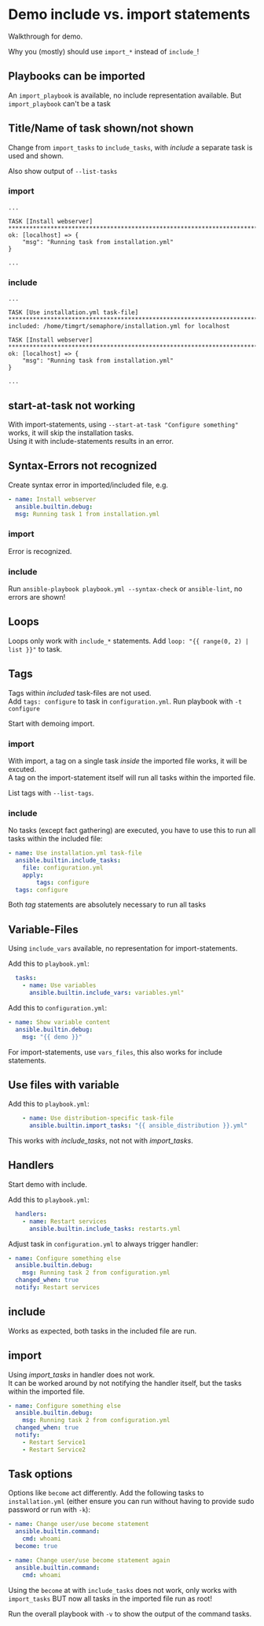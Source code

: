 # Demo include vs. import statements

Walkthrough for demo.

Why you (mostly) should use `import_*` instead of `include_`!

## Playbooks can be imported

An `import_playbook` is available, no include representation available. But `import_playbook` can't be a task

## Title/Name of task shown/not shown

Change from `import_tasks` to `include_tasks`, with *include* a separate task is used and shown.

Also show output of `--list-tasks`

### import

```console
...

TASK [Install webserver] ***************************************************************************************
ok: [localhost] => {
    "msg": "Running task from installation.yml"
}

...
```

### include

```console
...

TASK [Use installation.yml task-file] **************************************************************************
included: /home/timgrt/semaphore/installation.yml for localhost

TASK [Install webserver] ***************************************************************************************
ok: [localhost] => {
    "msg": "Running task from installation.yml"
}

...
```

## start-at-task not working

With import-statements, using `--start-at-task "Configure something"` works, it will skip the installation tasks.  
Using it with include-statements results in an error.

## Syntax-Errors not recognized

Create syntax error in imported/included file, e.g.

```yaml
- name: Install webserver
  ansible.builtin.debug:
  msg: Running task 1 from installation.yml
```

### import

Error is recognized.

### include

Run `ansible-playbook playbook.yml --syntax-check` or `ansible-lint`, no errors are shown!

## Loops

Loops only work with `include_*` statements. Add `loop: "{{ range(0, 2) | list }}"` to task.

## Tags

Tags within *included* task-files are not used.  
Add `tags: configure` to task in `configuration.yml`. Run playbook with `-t configure`

Start with demoing import.

### import

With import, a tag on a single task *inside* the imported file works, it will be excuted.  
A tag on the import-statement itself will run all tasks within the imported file.

List tags with `--list-tags`.

### include

No tasks (except fact gathering) are executed, you have to use this to run all tasks within the included file:

```yaml
- name: Use installation.yml task-file
  ansible.builtin.include_tasks:
    file: configuration.yml
    apply:
        tags: configure
  tags: configure
```

Both *tag* statements are absolutely necessary to run all tasks

## Variable-Files

Using `include_vars` available, no representation for import-statements.

Add this to `playbook.yml`:

```yaml
  tasks:
    - name: Use variables
      ansible.builtin.include_vars: variables.yml"
```

Add this to `configuration.yml`:

```yaml
- name: Show variable content
  ansible.builtin.debug:
    msg: "{{ demo }}"
```

For import-statements, use `vars_files`, this also works for include statements.

## Use files with variable

Add this to `playbook.yml`:

```yaml
    - name: Use distribution-specific task-file
      ansible.builtin.import_tasks: "{{ ansible_distribution }}.yml"
```

This works with *include_tasks*, not not with *import_tasks*.

## Handlers

Start demo with include.

Add this to `playbook.yml`:

```yaml
  handlers:
    - name: Restart services
      ansible.builtin.include_tasks: restarts.yml
```

Adjust task in `configuration.yml` to always trigger handler:

```yaml
- name: Configure something else
  ansible.builtin.debug:
    msg: Running task 2 from configuration.yml
  changed_when: true
  notify: Restart services
```

## include

Works as expected, both tasks in the included file are run.

## import

Using *import_tasks* in handler does not work.  
It can be worked around by not notifying the handler itself, but the tasks within the imported file.

```yaml
- name: Configure something else
  ansible.builtin.debug:
    msg: Running task 2 from configuration.yml
  changed_when: true
  notify:
    - Restart Service1
    - Restart Service2
```

## Task options

Options like `become` act differently. Add the following tasks to `installation.yml` (either ensure you can run without having to provide sudo password or run with `-k`):

```yaml
- name: Change user/use become statement
  ansible.builtin.command:
    cmd: whoami
  become: true

- name: Change user/use become statement again
  ansible.builtin.command:
    cmd: whoami
```

Using the `become` at with `include_tasks` does not work, only works with `import_tasks` BUT now all tasks in the imported file run as root!

Run the overall playbook with `-v` to show the output of the command tasks.
